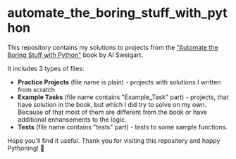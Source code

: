 # automate_the_boring_stuff_with_python
This repository contains my solutions to projects from the ["Automate the Boring Stuff with Python"](https://automatetheboringstuff.com/) 
book by Al Sweigart.  

It includes 3 types of files: 
- **Practice Projects** (file name is plain) - projects with solutions I written from scratch
- **Example Tasks** (file name contains "Example_Task" part) - projects, that have solution in the book, but which I did try to solve 
on my own. Because of that most of them are different from the book or have additional enhansements to the logic.
- **Tests** (file name contains "tests" part) - tests to some sample functions.

Hope you'll find it useful. Thank you for visiting this repository and happy Pythoning! 🐍
